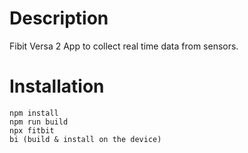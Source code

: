 # Description
Fibit Versa 2 App to collect real time data from sensors.

# Installation
```console
npm install
npm run build
npx fitbit
bi (build & install on the device)
```